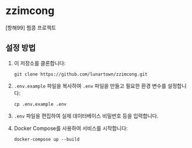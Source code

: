 # zzimcong

[항해99] 찜콩 프로젝트

## 설정 방법

1. 이 저장소를 클론합니다:

   ```
   git clone https://github.com/lunartown/zzimcong.git
   ```

2. `.env.example` 파일을 복사하여 `.env` 파일을 만들고 필요한 환경 변수를 설정합니다:

   ```
   cp .env.example .env
   ```

3. `.env` 파일을 편집하여 실제 데이터베이스 비밀번호 등을 입력합니다.

4. Docker Compose를 사용하여 서비스를 시작합니다:
   ```
   docker-compose up --build
   ```
